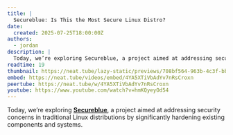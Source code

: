 ```yaml
---
title: |
  Secureblue: Is This the Most Secure Linux Distro?
date:
  created: 2025-07-25T18:00:00Z
authors:
  - jordan
description: |
  Today, we’re exploring Secureblue, a project aimed at addressing security concerns in traditional Linux distributions by significantly hardening existing components and systems.
readtime: 19
thumbnail: https://neat.tube/lazy-static/previews/708bf564-963b-4c3f-bb0e-5e2424353509.jpg
embed: https://neat.tube/videos/embed/4YA5XTiVbAdYv7nRsCroxn
peertube: https://neat.tube/w/4YA5XTiVbAdYv7nRsCroxn
youtube: https://www.youtube.com/watch?v=hmKQyeyOd54
---
```

Today, we’re exploring [**Secureblue**](https://www.privacyguides.org/en/desktop/#secureblue), a project aimed at addressing security concerns in traditional Linux distributions by significantly hardening existing components and systems.
